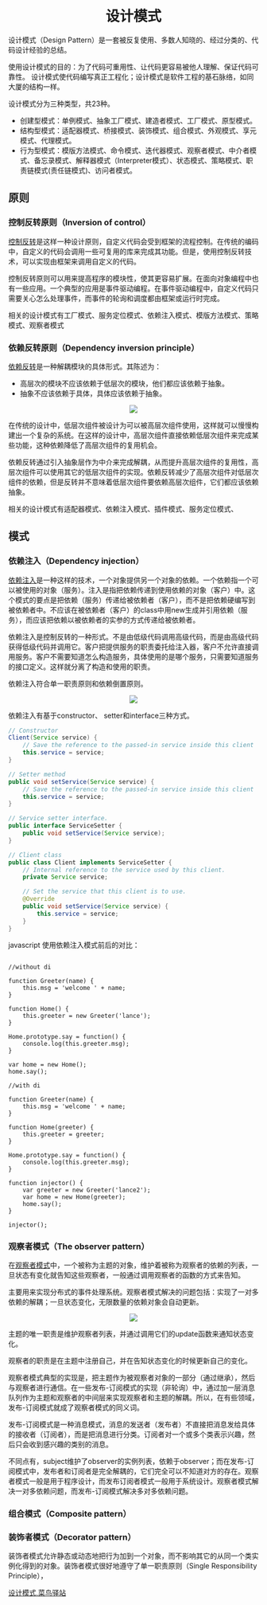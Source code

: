 <h1 align="center">设计模式</h1>

设计模式（Design Pattern）是一套被反复使用、多数人知晓的、经过分类的、代码设计经验的总结。

使用设计模式的目的：为了代码可重用性、让代码更容易被他人理解、保证代码可靠性。 设计模式使代码编写真正工程化；设计模式是软件工程的基石脉络，如同大厦的结构一样。

设计模式分为三种类型，共23种。

- 创建型模式：单例模式、抽象工厂模式、建造者模式、工厂模式、原型模式。
- 结构型模式：适配器模式、桥接模式、装饰模式、组合模式、外观模式、享元模式、代理模式。
- 行为型模式：模版方法模式、命令模式、迭代器模式、观察者模式、中介者模式、备忘录模式、解释器模式（Interpreter模式）、状态模式、策略模式、职责链模式(责任链模式)、访问者模式。


原则
-

### 控制反转原则（Inversion of control）

<a href="https://en.wikipedia.org/wiki/Dependency_injection" target="_blank">控制反转</a>是这样一种设计原则，自定义代码会受到框架的流程控制。在传统的编码中，自定义的代码会调用一些可复用的库来完成其功能。但是，使用控制反转技术，可以实现由框架来调用自定义的代码。

控制反转原则可以用来提高程序的模块性，使其更容易扩展。在面向对象编程中也有一些应用。一个典型的应用是事件驱动编程。在事件驱动编程中，自定义代码只需要关心怎么处理事件，而事件的轮询和调度都由框架或运行时完成。

相关的设计模式有工厂模式、服务定位模式、依赖注入模式、模版方法模式、策略模式、观察者模式

### 依赖反转原则（Dependency inversion principle）

<a href="https://en.wikipedia.org/wiki/Dependency_inversion_principle" target="_blank">依赖反转</a>是一种解耦模块的具体形式。其陈述为：

- 高层次的模块不应该依赖于低层次的模块，他们都应该依赖于抽象。
- 抽象不应该依赖于具体，具体应该依赖于抽象。

<p align="center"><img src="/images/posts/2017-08-20/DIPLayersPattern.png" /></p>

在传统的设计中，低层次组件被设计为可以被高层次组件使用，这样就可以慢慢构建出一个复杂的系统。在这样的设计中，高层次组件直接依赖低层次组件来完成某些功能，这种依赖降低了高层次组件的复用机会。

依赖反转通过引入抽象层作为中介来完成解耦，从而提升高层次组件的复用性，高层次组件可以使用其它的低层次组件的实现。依赖反转减少了高层次组件对低层次组件的依赖，但是反转并不意味着低层次组件要依赖高层次组件，它们都应该依赖抽象。

相关的设计模式有适配器模式、依赖注入模式、插件模式、服务定位模式、

模式
-

### 依赖注入（Dependency injection）

<a href="https://en.wikipedia.org/wiki/Dependency_injection" target="_blank">依赖注入</a>是一种这样的技术，一个对象提供另一个对象的依赖。一个依赖指一个可以被使用的对象（服务）。注入是指把依赖传递到使用依赖的对象（客户）中。这个模式的要点是把依赖（服务）传递给被依赖者（客户），而不是把依赖硬编写到被依赖者中。不应该在被依赖者（客户）的class中用new生成并引用依赖（服务），而应该把依赖以被依赖者的实参的方式传递给被依赖者。

依赖注入是控制反转的一种形式。不是由低级代码调用高级代码，而是由高级代码获得低级代码并调用它。客户把提供服务的职责委托给注入器，客户不允许直接调用服务。客户不需要知道怎么构造服务，具体使用的是哪个服务，只需要知道服务的接口定义。这样就分离了构造和使用的职责。

依赖注入符合单一职责原则和依赖倒置原则。

<p align="center"><img src="/images/posts/2017-08-20/Dependency_Injection_Design_Pattern_UML.jpg" /></p>

依赖注入有基于constructor、 setter和interface三种方式。

```java
// Constructor
Client(Service service) {
    // Save the reference to the passed-in service inside this client
    this.service = service;
}
```

```java
// Setter method
public void setService(Service service) {
    // Save the reference to the passed-in service inside this client
    this.service = service;
}
```

```java
// Service setter interface.
public interface ServiceSetter {
    public void setService(Service service);
}

// Client class
public class Client implements ServiceSetter {
    // Internal reference to the service used by this client.
    private Service service;

    // Set the service that this client is to use.
    @Override
    public void setService(Service service) {
        this.service = service;
    }
}
```

javascript 使用依赖注入模式前后的对比：

```

//without di

function Greeter(name) {
	this.msg = 'welcome ' + name;
}

function Home() {
	this.greeter = new Greeter('lance');
}

Home.prototype.say = function() {
	console.log(this.greeter.msg);
}

var home = new Home();
home.say();

//with di

function Greeter(name) {
	this.msg = 'welcome ' + name;
}

function Home(greeter) {
	this.greeter = greeter;
}

Home.prototype.say = function() {
	console.log(this.greeter.msg);
}

function injector() {
	var greeter = new Greeter('lance2');
	var home = new Home(greeter);
	home.say();
}

injector();

```

### 观察者模式（The observer pattern）

在<a href="https://en.wikipedia.org/wiki/Dependency_inversion_principle" target="_blank">观察者模式</a>中，一个被称为主题的对象，维护着被称为观察者的依赖的列表，一旦状态有变化就告知这些观察者，一般通过调用观察者的函数的方式来告知。

主要用来实现分布式的事件处理系统。观察者模式解决的问题包括：实现了一对多依赖的解耦；一旦状态变化，无限数量的依赖对象会自动更新。

<p align="center"><img src="/images/posts/2017-08-20/Observer_Design_Pattern_UML.jpg" /></p>

主题的唯一职责是维护观察者列表，并通过调用它们的update函数来通知状态变化。

观察者的职责是在主题中注册自己，并在告知状态变化的时候更新自己的变化。

观察者模式典型的实现是，把主题作为被观察者对象的一部分（通过继承），然后与观察者进行通信。在一些发布-订阅模式的实现（非轮询）中，通过加一层消息队列作为主题和观察者的中间层来实现观察者和主题的解耦。所以，在有些领域，发布-订阅模式就成了观察者模式的同义词。

发布-订阅模式是一种消息模式，消息的发送者（发布者）不直接把消息发给具体的接收者（订阅者），而是把消息进行分类。订阅者对一个或多个类表示兴趣，然后只会收到感兴趣的类别的消息。

不同点有，subject维护了observer的实例列表，依赖于observer；而在发布-订阅模式中，发布者和订阅者是完全解耦的，它们完全可以不知道对方的存在。观察者模式一般是用于程序设计，而发布订阅者模式一般用于系统设计。观察者模式解决一对多依赖问题，而发布-订阅模式解决多对多依赖问题。

### 组合模式（Composite  pattern）


### 装饰者模式（Decorator pattern）

装饰者模式允许静态或动态地把行为加到一个对象，而不影响其它的从同一个类实例化得到的对象。装饰者模式很好地遵守了单一职责原则（Single Responsibility Principle），

<a href="http://www.runoob.com/design-pattern/design-pattern-tutorial.html" target="_blank">设计模式,菜鸟驿站</a>

